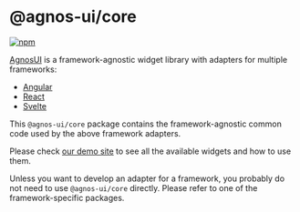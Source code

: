 # @agnos-ui/core

[![npm](https://img.shields.io/npm/v/@agnos-ui/core)](https://www.npmjs.com/package/@agnos-ui/core)

[AgnosUI](https://amadeusitgroup.github.io/AgnosUI/latest/) is a framework-agnostic widget library with adapters for multiple frameworks:

- [Angular](https://www.npmjs.com/package/@agnos-ui/angular)
- [React](https://www.npmjs.com/package/@agnos-ui/react)
- [Svelte](https://www.npmjs.com/package/@agnos-ui/svelte)

This `@agnos-ui/core` package contains the framework-agnostic common code used by the above framework adapters.

Please check [our demo site](https://amadeusitgroup.github.io/AgnosUI/latest/) to see all the available widgets and how to use them.

Unless you want to develop an adapter for a framework, you probably do not need to use `@agnos-ui/core` directly. Please refer to one of the framework-specific packages.
